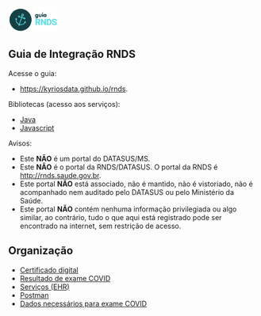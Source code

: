 <img src="./media/guia.png" width="100px">

## Guia de Integração RNDS

Acesse o guia:

- https://kyriosdata.github.io/rnds.

Bibliotecas (acesso aos serviços):

- [Java](projetos/lib)
- [Javascript](./projetos/rnds-js)

Avisos:

- Este **NÃO** é um portal do DATASUS/MS.
- Este **NÃO** é o portal da RNDS/DATASUS. O portal da RNDS é http://rnds.saude.gov.br.
- Este portal **NÃO** está associado, não é mantido, não é vistoriado, não é acompanhado nem auditado pelo DATASUS ou pelo Ministério da Saúde.
- Este portal **NÃO** contém nenhuma informação privilegiada ou algo similar, ao contrário, tudo o que aqui está registrado pode ser encontrado na internet, sem restrição de acesso.

## Organização

- [Certificado digital](./documentos/certificado.md)
- [Resultado de exame COVID](./documentos/covid.md)
- [Serviços (EHR)](./documentos/servicos.md)
- [Postman](./documentos/postman.md)
- [Dados necessários para exame COVID](./documentos/tabela-covid.md)
